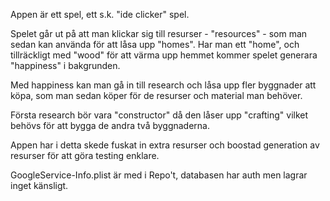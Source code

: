 Appen är ett spel, ett s.k. "ide clicker" spel.

Spelet går ut på att man klickar sig till resurser - "resources" - som man sedan kan använda för att låsa upp "homes".
Har man ett "home", och tillräckligt med "wood" för att värma upp hemmet kommer spelet generara "happiness" i bakgrunden.

Med happiness kan man gå in till research och låsa upp fler byggnader att köpa, som man sedan köper för de resurser och material man behöver.

Första research bör vara "constructor" då den låser upp "crafting" vilket behövs för att bygga de andra två byggnaderna.

Appen har i detta skede fuskat in extra resurser och boostad generation av resurser för att göra testing enklare.

GoogleService-Info.plist är med i Repo't, databasen har auth men lagrar inget känsligt.
